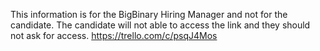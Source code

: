 This information is for the BigBinary Hiring Manager and not for the candidate. 
The candidate will not able to access the link and they should not ask for access.
https://trello.com/c/psqJ4Mos
